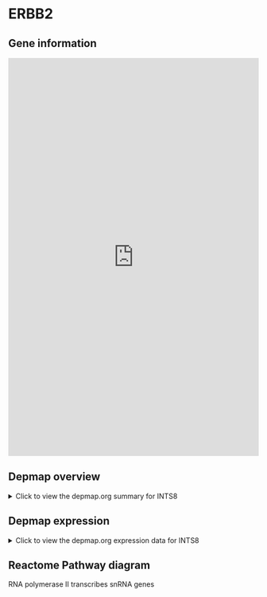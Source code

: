 <h1>ERBB2</h1>

<h2>Gene information</h2>
<iframe src="https://depmap.org/portal/gene/INTS8?tab=about" style="border:none;width:100%;height:800px"></iframe>

<h2>Depmap overview</h2>
<details>
  <summary>Click to view the depmap.org summary for INTS8</summary>
  <iframe src="https://depmap.org/portal/gene/INTS8?tab=overview" style="border:none;width:100%;height:800px"></iframe>
</details>

<h2>Depmap expression</h2>
<details>
  <summary>Click to view the depmap.org expression data for INTS8</summary>
  <iframe src="https://depmap.org/portal/gene/INTS8?tab=characterization" style="border:none;width:100%;height:800px"></iframe>
</details>



<h2>Reactome Pathway diagram</h2>
RNA polymerase II transcribes snRNA genes
<div id="diagramHolder"></div>

<script>
    //Creating the Reactome Diagram widget
    //Take into account a proxy needs to be set up in your server side pointing to www.reactome.org
    function onReactomeDiagramReady(){  //This function is automatically called when the widget code is ready to be used
        var diagram = Reactome.Diagram.create({
            "placeHolder" : "diagramHolder",
            "width" : 900,
            "height" : 500
        });

        //Initialising it to the "Hemostasis" pathway
        diagram.loadDiagram("R-HSA-6807505");

        //Adding different listeners

        diagram.onDiagramLoaded(function (loaded) {
            console.info("Loaded ", loaded);
            diagram.flagItems("BAD");
	    diagram.flagItems("Q92934");
            if (loaded == "R-HSA-6807505") diagram.selectItem("R-HSA-6807505");
        });

     }
</script>




